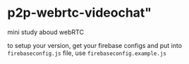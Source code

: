 # p2p-webrtc-videochat"

mini study aboud webRTC

to setup your version, get your firebase configs and put into `firebaseconfig.js` file, use `firebaseconfig.example.js`
